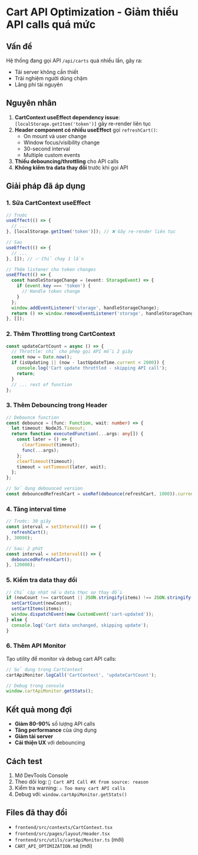 # Cart API Optimization - Giảm thiểu API calls quá mức

## Vấn đề
Hệ thống đang gọi API `/api/carts` quá nhiều lần, gây ra:
- Tải server không cần thiết
- Trải nghiệm người dùng chậm
- Lãng phí tài nguyên

## Nguyên nhân
1. **CartContext useEffect dependency issue**: `[localStorage.getItem('token')]` gây re-render liên tục
2. **Header component có nhiều useEffect** gọi `refreshCart()`:
   - On mount và user change
   - Window focus/visibility change
   - 30-second interval
   - Multiple custom events
3. **Thiếu debouncing/throttling** cho API calls
4. **Không kiểm tra data thay đổi** trước khi gọi API

## Giải pháp đã áp dụng

### 1. Sửa CartContext useEffect
```typescript
// Trước
useEffect(() => {
  // ...
}, [localStorage.getItem('token')]); // ❌ Gây re-render liên tục

// Sau
useEffect(() => {
  // ...
}, []); // ✅ Chỉ chạy 1 lần

// Thêm listener cho token changes
useEffect(() => {
  const handleStorageChange = (event: StorageEvent) => {
    if (event.key === 'token') {
      // Handle token change
    }
  };
  window.addEventListener('storage', handleStorageChange);
  return () => window.removeEventListener('storage', handleStorageChange);
}, []);
```

### 2. Thêm Throttling trong CartContext
```typescript
const updateCartCount = async () => {
  // Throttle: chỉ cho phép gọi API mỗi 2 giây
  const now = Date.now();
  if (isUpdating || (now - lastUpdateTime.current < 2000)) {
    console.log('Cart update throttled - skipping API call');
    return;
  }
  // ... rest of function
};
```

### 3. Thêm Debouncing trong Header
```typescript
// Debounce function
const debounce = (func: Function, wait: number) => {
  let timeout: NodeJS.Timeout;
  return function executedFunction(...args: any[]) {
    const later = () => {
      clearTimeout(timeout);
      func(...args);
    };
    clearTimeout(timeout);
    timeout = setTimeout(later, wait);
  };
};

// Sử dụng debounced version
const debouncedRefreshCart = useRef(debounce(refreshCart, 1000)).current;
```

### 4. Tăng interval time
```typescript
// Trước: 30 giây
const interval = setInterval(() => {
  refreshCart();
}, 30000);

// Sau: 2 phút
const interval = setInterval(() => {
  debouncedRefreshCart();
}, 120000);
```

### 5. Kiểm tra data thay đổi
```typescript
// Chỉ cập nhật nếu data thực sự thay đổi
if (newCount !== cartCount || JSON.stringify(items) !== JSON.stringify(cartItems)) {
  setCartCount(newCount);
  setCartItems(items);
  window.dispatchEvent(new CustomEvent('cart-updated'));
} else {
  console.log('Cart data unchanged, skipping update');
}
```

### 6. Thêm API Monitor
Tạo utility để monitor và debug cart API calls:
```typescript
// Sử dụng trong CartContext
cartApiMonitor.logCall('CartContext', 'updateCartCount');

// Debug trong console
window.cartApiMonitor.getStats();
```

## Kết quả mong đợi
- **Giảm 80-90%** số lượng API calls
- **Tăng performance** của ứng dụng
- **Giảm tải server**
- **Cải thiện UX** với debouncing

## Cách test
1. Mở DevTools Console
2. Theo dõi log: `🛒 Cart API Call #X from source: reason`
3. Kiểm tra warning: `⚠️ Too many cart API calls`
4. Debug với: `window.cartApiMonitor.getStats()`

## Files đã thay đổi
- `frontend/src/contexts/CartContext.tsx`
- `frontend/src/pages/layout/Header.tsx`
- `frontend/src/utils/cartApiMonitor.ts` (mới)
- `CART_API_OPTIMIZATION.md` (mới)
